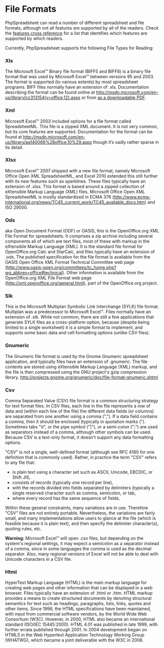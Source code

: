 # File Formats

PhpSpreadsheet can read a number of different spreadsheet and file
formats, although not all features are supported by all of the readers.
Check the [features cross
reference](../references/features-cross-reference.md) for a list that
identifies which features are supported by which readers.

Currently, PhpSpreadsheet supports the following File Types for Reading:

### Xls

The Microsoft Excel™ Binary file format (BIFF5 and BIFF8) is a binary
file format that was used by Microsoft Excel™ between versions 95 and
2003. The format is supported (to various extents) by most spreadsheet
programs. BIFF files normally have an extension of .xls. Documentation
describing the format can be found online at
<http://msdn.microsoft.com/en-us/library/cc313154(v=office.12).aspx> or
from [as a downloadable
PDF](http://download.microsoft.com/download/2/4/8/24862317-78F0-4C4B-B355-C7B2C1D997DB/%5BMS-XLS%5D.pdf).

### Xml

Microsoft Excel™ 2003 included options for a file format called
SpreadsheetML. This file is a zipped XML document. It is not very
common, but its core features are supported. Documentation for the
format can be found at
<http://msdn.microsoft.com/en-us/library/aa140066%28office.10%29.aspx>
though it’s sadly rather sparse in its detail.

### Xlsx

Microsoft Excel™ 2007 shipped with a new file format, namely Microsoft
Office Open XML SpreadsheetML, and Excel 2010 extended this still
further with its new features such as sparklines. These files typically
have an extension of .xlsx. This format is based around a zipped
collection of eXtensible Markup Language (XML) files. Microsoft Office
Open XML SpreadsheetML is mostly standardized in ECMA 376
(<http://www.ecma-international.org/news/TC45_current_work/TC45_available_docs.htm>)
and ISO 29500.

### Ods

aka Open Document Format (ODF) or OASIS, this is the OpenOffice.org XML
File Format for spreadsheets. It comprises a zip archive including
several components all of which are text files, most of these with
markup in the eXtensible Markup Language (XML). It is the standard file
format for OpenOffice.org Calc and StarCalc, and files typically have an
extension of .ods. The published specification for the file format is
available from the OASIS Open Office XML Format Technical Committee web
page
(<http://www.oasis-open.org/committees/tc_home.php?wg_abbrev=office#technical>).
Other information is available from the OpenOffice.org XML File Format
web page (<http://xml.openoffice.org/general.html>), part of the
OpenOffice.org project.

### Slk

This is the Microsoft Multiplan Symbolic Link Interchange (SYLK) file
format. Multiplan was a predecessor to Microsoft Excel™. Files normally
have an extension of .slk. While not common, there are still a few
applications that generate SYLK files as a cross-platform option,
because (despite being limited to a single worksheet) it is a simple
format to implement, and supports some basic data and cell formatting
options (unlike CSV files).

### Gnumeric

The Gnumeric file format is used by the Gnome Gnumeric spreadsheet
application, and typically files have an extension of .gnumeric. The
file contents are stored using eXtensible Markup Language (XML) markup,
and the file is then compressed using the GNU project's gzip compression
library.
<http://projects.gnome.org/gnumeric/doc/file-format-gnumeric.shtml>

### Csv

Comma Separated Value (CSV) file format is a common structuring strategy
for text format files. In CSV flies, each line in the file represents a
row of data and (within each line of the file) the different data fields
(or columns) are separated from one another using a comma (","). If a
data field contains a comma, then it should be enclosed (typically in
quotation marks ("). Sometimes tabs "\t", or the pipe symbol ("|"), or a
semi-colon (";") are used as separators instead of a comma, although
other symbols can be used. Because CSV is a text-only format, it doesn't
support any data formatting options.

"CSV" is not a single, well-defined format (although see RFC 4180 for
one definition that is commonly used). Rather, in practice the term
"CSV" refers to any file that:

-   is plain text using a character set such as ASCII, Unicode, EBCDIC,
    or Shift JIS,
-   consists of records (typically one record per line),
-   with the records divided into fields separated by delimiters
    (typically a single reserved character such as comma, semicolon, or
    tab,
-   where every record has the same sequence of fields.

Within these general constraints, many variations are in use. Therefore
"CSV" files are not entirely portable. Nevertheless, the variations are
fairly small, and many implementations allow users to glance at the file
(which is feasible because it is plain text), and then specify the
delimiter character(s), quoting rules, etc.

**Warning:** Microsoft Excel™ will open .csv files, but depending on the
system's regional settings, it may expect a semicolon as a separator
instead of a comma, since in some languages the comma is used as the
decimal separator. Also, many regional versions of Excel will not be
able to deal with Unicode characters in a CSV file.

### Html

HyperText Markup Language (HTML) is the main markup language for
creating web pages and other information that can be displayed in a web
browser. Files typically have an extension of .html or .htm. HTML markup
provides a means to create structured documents by denoting structural
semantics for text such as headings, paragraphs, lists, links, quotes
and other items. Since 1996, the HTML specifications have been
maintained, with input from commercial software vendors, by the World
Wide Web Consortium (W3C). However, in 2000, HTML also became an
international standard (ISO/IEC 15445:2000). HTML 4.01 was published in
late 1999, with further errata published through 2001. In 2004
development began on HTML5 in the Web Hypertext Application Technology
Working Group (WHATWG), which became a joint deliverable with the W3C in
2008.
